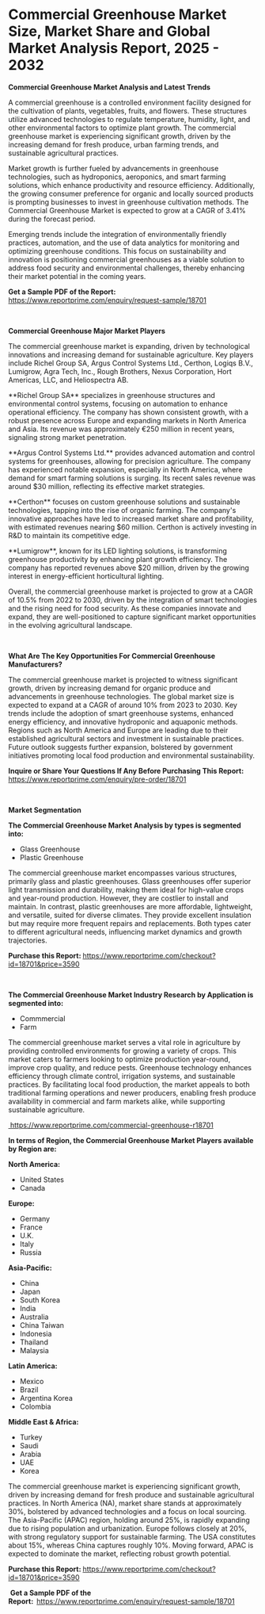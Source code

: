 <p><h1>Commercial Greenhouse Market Size, Market Share and Global Market Analysis Report, 2025 - 2032</h1></p><p><strong>Commercial Greenhouse Market Analysis and Latest Trends</strong></p>
<p><p>A commercial greenhouse is a controlled environment facility designed for the cultivation of plants, vegetables, fruits, and flowers. These structures utilize advanced technologies to regulate temperature, humidity, light, and other environmental factors to optimize plant growth. The commercial greenhouse market is experiencing significant growth, driven by the increasing demand for fresh produce, urban farming trends, and sustainable agricultural practices. </p><p>Market growth is further fueled by advancements in greenhouse technologies, such as hydroponics, aeroponics, and smart farming solutions, which enhance productivity and resource efficiency. Additionally, the growing consumer preference for organic and locally sourced products is prompting businesses to invest in greenhouse cultivation methods. The Commercial Greenhouse Market is expected to grow at a CAGR of 3.41% during the forecast period. </p><p>Emerging trends include the integration of environmentally friendly practices, automation, and the use of data analytics for monitoring and optimizing greenhouse conditions. This focus on sustainability and innovation is positioning commercial greenhouses as a viable solution to address food security and environmental challenges, thereby enhancing their market potential in the coming years.</p></p>
<p><strong>Get a Sample PDF of the Report:&nbsp;</strong> <a href="https://www.reportprime.com/enquiry/request-sample/18701?utm_campaign=4521&utm_medium=2&utm_source=Github&utm_content=ia&utm_term=18052025&utm_id=commercial-greenhouse">https://www.reportprime.com/enquiry/request-sample/18701</a></p>
<p>&nbsp;</p>
<p><strong>Commercial Greenhouse Major Market Players</strong></p>
<p><p>The commercial greenhouse market is expanding, driven by technological innovations and increasing demand for sustainable agriculture. Key players include Richel Group SA, Argus Control Systems Ltd., Certhon, Logiqs B.V., Lumigrow, Agra Tech, Inc., Rough Brothers, Nexus Corporation, Hort Americas, LLC, and Heliospectra AB.</p><p>**Richel Group SA** specializes in greenhouse structures and environmental control systems, focusing on automation to enhance operational efficiency. The company has shown consistent growth, with a robust presence across Europe and expanding markets in North America and Asia. Its revenue was approximately €250 million in recent years, signaling strong market penetration.</p><p>**Argus Control Systems Ltd.** provides advanced automation and control systems for greenhouses, allowing for precision agriculture. The company has experienced notable expansion, especially in North America, where demand for smart farming solutions is surging. Its recent sales revenue was around $30 million, reflecting its effective market strategies.</p><p>**Certhon** focuses on custom greenhouse solutions and sustainable technologies, tapping into the rise of organic farming. The company's innovative approaches have led to increased market share and profitability, with estimated revenues nearing $60 million. Certhon is actively investing in R&D to maintain its competitive edge.</p><p>**Lumigrow**, known for its LED lighting solutions, is transforming greenhouse productivity by enhancing plant growth efficiency. The company has reported revenues above $20 million, driven by the growing interest in energy-efficient horticultural lighting.</p><p>Overall, the commercial greenhouse market is projected to grow at a CAGR of 10.5% from 2022 to 2030, driven by the integration of smart technologies and the rising need for food security. As these companies innovate and expand, they are well-positioned to capture significant market opportunities in the evolving agricultural landscape.</p></p>
<p>&nbsp;</p>
<p><strong>What Are The Key Opportunities For Commercial Greenhouse Manufacturers?</strong></p>
<p><p>The commercial greenhouse market is projected to witness significant growth, driven by increasing demand for organic produce and advancements in greenhouse technologies. The global market size is expected to expand at a CAGR of around 10% from 2023 to 2030. Key trends include the adoption of smart greenhouse systems, enhanced energy efficiency, and innovative hydroponic and aquaponic methods. Regions such as North America and Europe are leading due to their established agricultural sectors and investment in sustainable practices. Future outlook suggests further expansion, bolstered by government initiatives promoting local food production and environmental sustainability.</p></p>
<p><strong>Inquire or Share Your Questions If Any Before Purchasing This Report:</strong> <a href="https://www.reportprime.com/enquiry/pre-order/18701?utm_campaign=4521&utm_medium=2&utm_source=Github&utm_content=ia&utm_term=18052025&utm_id=commercial-greenhouse">https://www.reportprime.com/enquiry/pre-order/18701</a></p>
<p>&nbsp;</p>
<p><strong>Market Segmentation</strong></p>
<p><strong>The Commercial Greenhouse Market Analysis by types is segmented into:</strong></p>
<p><ul><li>Glass Greenhouse</li><li>Plastic Greenhouse</li></ul></p>
<p><p>The commercial greenhouse market encompasses various structures, primarily glass and plastic greenhouses. Glass greenhouses offer superior light transmission and durability, making them ideal for high-value crops and year-round production. However, they are costlier to install and maintain. In contrast, plastic greenhouses are more affordable, lightweight, and versatile, suited for diverse climates. They provide excellent insulation but may require more frequent repairs and replacements. Both types cater to different agricultural needs, influencing market dynamics and growth trajectories.</p></p>
<p><strong>Purchase this Report:&nbsp;</strong><a href="https://www.reportprime.com/checkout?id=18701&price=3590&utm_campaign=4521&utm_medium=2&utm_source=Github&utm_content=ia&utm_term=18052025&utm_id=commercial-greenhouse">https://www.reportprime.com/checkout?id=18701&price=3590</a></p>
<p>&nbsp;</p>
<p><strong>The Commercial Greenhouse Market Industry Research by Application is segmented into:</strong></p>
<p><ul><li>Commmercial</li><li>Farm</li></ul></p>
<p><p>The commercial greenhouse market serves a vital role in agriculture by providing controlled environments for growing a variety of crops. This market caters to farmers looking to optimize production year-round, improve crop quality, and reduce pests. Greenhouse technology enhances efficiency through climate control, irrigation systems, and sustainable practices. By facilitating local food production, the market appeals to both traditional farming operations and newer producers, enabling fresh produce availability in commercial and farm markets alike, while supporting sustainable agriculture.</p></p>
<p><a href="https://www.reportprime.com/commercial-greenhouse-r18701?utm_campaign=4521&utm_medium=2&utm_source=Github&utm_content=ia&utm_term=18052025&utm_id=commercial-greenhouse">&nbsp;https://www.reportprime.com/commercial-greenhouse-r18701</a></p>
<p><strong>In terms of Region, the Commercial Greenhouse Market Players available by Region are:</strong></p>
<p>
    <p> <strong> North America: </strong>
        <ul>
            <li>United States</li>
            <li>Canada</li>
        </ul>
        </p> 
    <p> <strong> Europe: </strong>
        <ul>
            <li>Germany</li>
            <li>France</li>
            <li>U.K.</li>
            <li>Italy</li>
            <li>Russia</li>
        </ul>
        </p> 
    <p> <strong> Asia-Pacific: </strong>
        <ul>
            <li>China</li>
            <li>Japan</li>
            <li>South Korea</li>
            <li>India</li>
            <li>Australia</li>
            <li>China Taiwan</li>
            <li>Indonesia</li>
            <li>Thailand</li>
            <li>Malaysia</li>
        </ul>
        </p> 
    <p> <strong> Latin America: </strong>
        <ul>
            <li>Mexico</li>
            <li>Brazil</li>
            <li>Argentina Korea</li>
            <li>Colombia</li>
        </ul>
        </p> 
    <p> <strong> Middle East & Africa: </strong>
        <ul>
            <li>Turkey</li>
            <li>Saudi</li>
            <li>Arabia</li>
            <li>UAE</li>
            <li>Korea</li>
        </ul>
    </p>
    </p>
<p><p>The commercial greenhouse market is experiencing significant growth, driven by increasing demand for fresh produce and sustainable agricultural practices. In North America (NA), market share stands at approximately 30%, bolstered by advanced technologies and a focus on local sourcing. The Asia-Pacific (APAC) region, holding around 25%, is rapidly expanding due to rising population and urbanization. Europe follows closely at 20%, with strong regulatory support for sustainable farming. The USA constitutes about 15%, whereas China captures roughly 10%. Moving forward, APAC is expected to dominate the market, reflecting robust growth potential.</p></p>
<p><strong>Purchase this Report: </strong><a href="https://www.reportprime.com/checkout?id=18701&price=3590&utm_campaign=4521&utm_medium=2&utm_source=Github&utm_content=ia&utm_term=18052025&utm_id=commercial-greenhouse">https://www.reportprime.com/checkout?id=18701&price=3590</a></p>
<p>&nbsp;<strong>Get a Sample PDF of the Report:&nbsp;&nbsp;</strong><a href="https://www.reportprime.com/enquiry/request-sample/18701?utm_campaign=4521&utm_medium=2&utm_source=Github&utm_content=ia&utm_term=18052025&utm_id=commercial-greenhouse">https://www.reportprime.com/enquiry/request-sample/18701</a></p>
<p><strong></strong></p>
<p><p></p><p></p><p></p></p>
